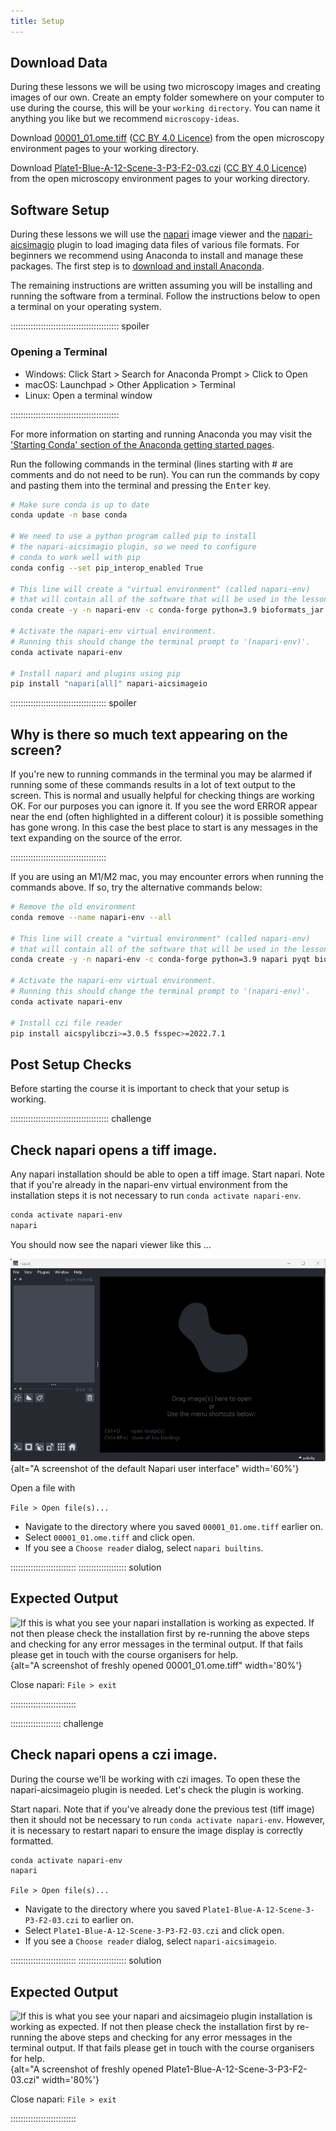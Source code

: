 ```yaml
---
title: Setup
---
```


## Download Data

During these lessons we will be using two microscopy images and creating images
of our own. Create an empty folder somewhere on your computer to use during the
course, this will be your `working directory`. You can name it anything you
like but we recommend `microscopy-ideas`.

Download
[00001_01.ome.tiff](
https://downloads.openmicroscopy.org/images/OME-TIFF/2016-06/MitoCheck/00001_01.ome.tiff)
 ([CC BY 4.0 Licence](
https://downloads.openmicroscopy.org/images/OME-TIFF/2016-06/MitoCheck/readme.txt))
 from the open microscopy environment pages to your working directory.

Download
[Plate1-Blue-A-12-Scene-3-P3-F2-03.czi](
https://downloads.openmicroscopy.org/images/Zeiss-CZI/idr0011/Plate1-Blue-A_TS-Stinger/Plate1-Blue-A-12-Scene-3-P3-F2-03.czi)
 ([CC BY 4.0 Licence](
https://downloads.openmicroscopy.org/images/Zeiss-CZI/idr0011/readme.txt))
from the open microscopy environment pages to your working directory.

## Software Setup

During these lessons we will use the [napari](https://napari.org/stable/)
image viewer and the
[napari-aicsimagio](https://github.com/AllenCellModeling/napari-aicsimageio)
 plugin to load imaging data files of various file formats.
For beginners we recommend using Anaconda to install and manage these
packages. The first step is to
[download and install Anaconda](https://www.anaconda.com/download#downloads).

The remaining instructions are written assuming you will be installing and
running the software from a terminal.
Follow the
instructions below to open a terminal on your operating system.

::::::::::::::::::::::::::::::::::::::::::: spoiler

### Opening a Terminal

 - Windows: Click Start > Search for Anaconda Prompt > Click to Open
 - macOS: Launchpad > Other Application > Terminal
 - Linux: Open a terminal window

:::::::::::::::::::::::::::::::::::::::::::

For more information on starting and running Anaconda you may visit the
['Starting Conda' section of the Anaconda getting started pages](
https://conda.io/projects/conda/en/latest/user-guide/getting-started.html#starting-conda).

Run the following commands in the terminal (lines starting
with # are comments and do not need to be run).
You can run the commands by copy and pasting them into the terminal and
pressing the <kbd>Enter</kbd> key.

```bash
# Make sure conda is up to date
conda update -n base conda

# We need to use a python program called pip to install
# the napari-aicsimagio plugin, so we need to configure
# conda to work well with pip
conda config --set pip_interop_enabled True

# This line will create a "virtual environment" (called napari-env)
# that will contain all of the software that will be used in the lessons
conda create -y -n napari-env -c conda-forge python=3.9 bioformats_jar

# Activate the napari-env virtual environment.
# Running this should change the terminal prompt to '(napari-env)'.
conda activate napari-env

# Install napari and plugins using pip
pip install "napari[all]" napari-aicsimageio
```

:::::::::::::::::::::::::::::::::::::: spoiler

## Why is there so much text appearing on the screen?

If you're new to running commands in the terminal you may be alarmed if
running some of these commands results in a lot of text output to the
screen. This is normal and usually helpful for checking things are
working OK. For our purposes you can ignore it. If you see the word
ERROR appear near the end (often highlighted in a different colour)
it is possible something has gone wrong. In this case the best place
to start is any messages in the text expanding on the source of the error.

::::::::::::::::::::::::::::::::::::::

If you are using an M1/M2 mac, you may encounter errors when running the 
commands above. If so, try the alternative commands below:
```bash
# Remove the old environment
conda remove --name napari-env --all

# This line will create a "virtual environment" (called napari-env)
# that will contain all of the software that will be used in the lessons
conda create -y -n napari-env -c conda-forge python=3.9 napari pyqt bioformats_jar napari-aicsimageio

# Activate the napari-env virtual environment.
# Running this should change the terminal prompt to '(napari-env)'.
conda activate napari-env

# Install czi file reader
pip install aicspylibczi>=3.0.5 fsspec>=2022.7.1
```

## Post Setup Checks

Before starting the course it is important to check that your setup is working.

::::::::::::::::::::::::::::::::::::::: challenge

## Check napari opens a tiff image.

Any napari installation should be able to open a tiff image. Start napari.
Note that if you're already in the napari-env virtual environment from the
installation steps it is not necessary to run `conda activate napari-env`.
```bash
conda activate napari-env
napari
```
You should now see the napari viewer like this ...

![](../episodes/fig/blank-napari-ui.png){alt="A
 screenshot of the default Napari user interface" width='60%'}

Open a file with

`File > Open file(s)...`

- Navigate to the directory where you saved `00001_01.ome.tiff` earlier on.
- Select `00001_01.ome.tiff` and click open.
- If you see a `Choose reader` dialog, select `napari builtins`.

::::::::::::::::::::::::::
::::::::::::::::::: solution

## Expected Output

![If this is what you see your napari installation is working as expected.
If not then please check the installation first
by re-running the above steps and checking for any error messages in the
terminal output. If that fails please get in touch with the course
 organisers for help.](fig/ome_00001.png){alt="A screenshot of freshly
 opened 00001_01.ome.tiff" width='80%'}

Close napari: `File > exit`

::::::::::::::::::::::::::

:::::::::::::::::::: challenge

## Check napari opens a czi image.

During the course we'll be working with czi images. To open these the
napari-aicsimageio plugin is needed. Let's check the plugin is working.

Start napari. Note that if you've already done the previous test (tiff image)
then it should not be necessary to run `conda activate napari-env`.
However, it is necessary to restart napari to ensure the image display
is correctly formatted.

```bash
conda activate napari-env
napari
```

`File > Open file(s)...`

- Navigate to the directory where you saved
`Plate1-Blue-A-12-Scene-3-P3-F2-03.czi` to earlier on.
- Select `Plate1-Blue-A-12-Scene-3-P3-F2-03.czi` and click open.
- If you see a `Choose reader` dialog, select `napari-aicsimageio`.

::::::::::::::::::::::::::
::::::::::::::::::: solution

## Expected Output

![If this is what you see your napari and aicsimageio plugin installation
 is working as expected.
If not then please check the installation first
by re-running the above steps and checking for any error messages in the
terminal output. If that fails please get in touch with the course
 organisers for help.](fig/plate1-blue.png){alt="A
 screenshot of freshly opened Plate1-Blue-A-12-Scene-3-P3-F2-03.czi"
 width='80%'}

Close napari: `File > exit`

::::::::::::::::::::::::::

